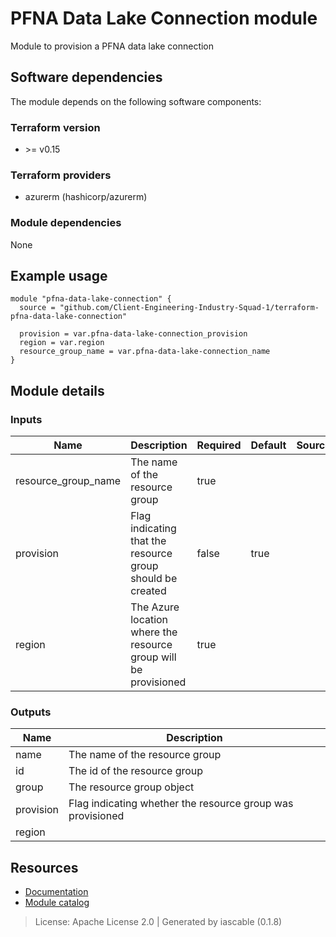 # PFNA Data Lake Connection module

Module to provision a PFNA data lake connection


## Software dependencies

The module depends on the following software components:

### Terraform version

- \>= v0.15

### Terraform providers


- azurerm (hashicorp/azurerm)

### Module dependencies


None

## Example usage

```hcl
module "pfna-data-lake-connection" {
  source = "github.com/Client-Engineering-Industry-Squad-1/terraform-pfna-data-lake-connection"

  provision = var.pfna-data-lake-connection_provision
  region = var.region
  resource_group_name = var.pfna-data-lake-connection_name
}

```

## Module details

### Inputs

| Name | Description | Required | Default | Source |
|------|-------------|---------|----------|--------|
| resource_group_name | The name of the resource group | true |  |  |
| provision | Flag indicating that the resource group should be created | false | true |  |
| region | The Azure location where the resource group will be provisioned | true |  |  |

### Outputs

| Name | Description |
|------|-------------|
| name | The name of the resource group |
| id | The id of the resource group |
| group | The resource group object |
| provision | Flag indicating whether the resource group was provisioned |
| region |  |

## Resources

- [Documentation](https://operate.cloudnativetoolkit.dev)
- [Module catalog](https://modules.cloudnativetoolkit.dev)

> License: Apache License 2.0 | Generated by iascable (0.1.8)
